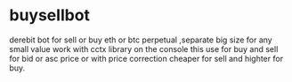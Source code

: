 # buysellbot
derebit bot for sell or buy eth or btc perpetual ,separate big size for any small value
work with cctx library
on the console
this use for buy and sell for bid or asc price or with price correction cheaper for sell and highter for buy.
